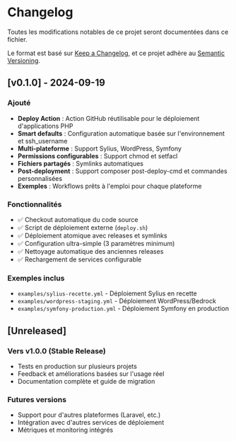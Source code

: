 # Changelog

Toutes les modifications notables de ce projet seront documentées dans ce fichier.

Le format est basé sur [Keep a Changelog](https://keepachangelog.com/fr/1.0.0/),
et ce projet adhère au [Semantic Versioning](https://semver.org/spec/v2.0.0.html).

## [v0.1.0] - 2024-09-19

### Ajouté
- **Deploy Action** : Action GitHub réutilisable pour le déploiement d'applications PHP
- **Smart defaults** : Configuration automatique basée sur l'environnement et ssh_username
- **Multi-plateforme** : Support Sylius, WordPress, Symfony
- **Permissions configurables** : Support chmod et setfacl
- **Fichiers partagés** : Symlinks automatiques
- **Post-deployment** : Support composer post-deploy-cmd et commandes personnalisées
- **Exemples** : Workflows prêts à l'emploi pour chaque plateforme

### Fonctionnalités
- ✅ Checkout automatique du code source
- ✅ Script de déploiement externe (`deploy.sh`)
- ✅ Déploiement atomique avec releases et symlinks
- ✅ Configuration ultra-simple (3 paramètres minimum)
- ✅ Nettoyage automatique des anciennes releases
- ✅ Rechargement de services configurable

### Exemples inclus
- `examples/sylius-recette.yml` - Déploiement Sylius en recette
- `examples/wordpress-staging.yml` - Déploiement WordPress/Bedrock
- `examples/symfony-production.yml` - Déploiement Symfony en production

## [Unreleased]

### Vers v1.0.0 (Stable Release)
- Tests en production sur plusieurs projets
- Feedback et améliorations basées sur l'usage réel
- Documentation complète et guide de migration

### Futures versions
- Support pour d'autres plateformes (Laravel, etc.)
- Intégration avec d'autres services de déploiement
- Métriques et monitoring intégrés